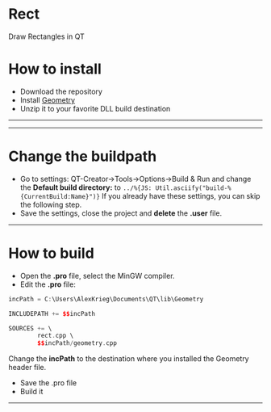 # Rect
Draw Rectangles in QT

# How to install
* Download the repository
* Install [Geometry](https://github.com/KROIA/Geometry) 
* Unzip it to your favorite DLL build destination
***
***
# Change the buildpath
* Go to settings:
QT-Creator->Tools->Options->Build & Run
and change the **Default build directory:** to
`
../%{JS: Util.asciify("build-%{CurrentBuild:Name}")}
`
If you already have these settings, you can skip the following step.
* Save the settings, close the project and **delete** the **.user** file.
***
# How to build
* Open the **.pro** file, select the MinGW compiler.
* Edit the **.pro** file:
```c++
incPath = C:\Users\AlexKrieg\Documents\QT\lib\Geometry

INCLUDEPATH += $$incPath

SOURCES += \
        rect.cpp \
        $$incPath/geometry.cpp
```
Change the **incPath** to the destination where you installed the Geometry header file.
* Save the .pro file
* Build it
***
